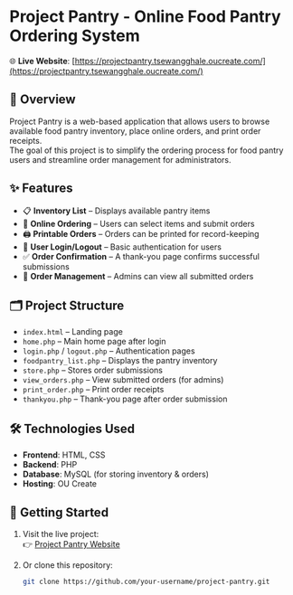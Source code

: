 # Project Pantry - Online Food Pantry Ordering System

🌐 **Live Website**: [https://projectpantry.tsewangghale.oucreate.com/](https://projectpantry.tsewangghale.oucreate.com/)

## 📌 Overview
Project Pantry is a web-based application that allows users to browse available food pantry inventory, place online orders, and print order receipts.  
The goal of this project is to simplify the ordering process for food pantry users and streamline order management for administrators.

## ✨ Features
- 📋 **Inventory List** – Displays available pantry items  
- 🛒 **Online Ordering** – Users can select items and submit orders  
- 🖨 **Printable Orders** – Orders can be printed for record-keeping  
- 🔐 **User Login/Logout** – Basic authentication for users  
- ✅ **Order Confirmation** – A thank-you page confirms successful submissions  
- 📂 **Order Management** – Admins can view all submitted orders  

## 🗂 Project Structure
- `index.html` – Landing page  
- `home.php` – Main home page after login  
- `login.php` / `logout.php` – Authentication pages  
- `foodpantry_list.php` – Displays the pantry inventory  
- `store.php` – Stores order submissions  
- `view_orders.php` – View submitted orders (for admins)  
- `print_order.php` – Print order receipts  
- `thankyou.php` – Thank-you page after order submission  

## 🛠 Technologies Used
- **Frontend**: HTML, CSS  
- **Backend**: PHP  
- **Database**: MySQL (for storing inventory & orders)  
- **Hosting**: OU Create  

## 🚀 Getting Started
1. Visit the live project:  
   👉 [Project Pantry Website](https://projectpantry.tsewangghale.oucreate.com/)  

2. Or clone this repository:
   ```bash
   git clone https://github.com/your-username/project-pantry.git
